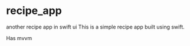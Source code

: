 # recipe_app
another recipe app in swift ui
This is a simple recipe app built using swift.

Has mvvm 
